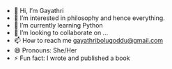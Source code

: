 - 👋 Hi, I’m Gayathri
- 👀 I’m interested in philosophy and hence everything.
- 🌱 I’m currently learning Python
- 💞️ I’m looking to collaborate on ...
- 📫 How to reach me gayathribolugoddu@gmail.com
- 😄 Pronouns: She/Her
- ⚡ Fun fact: I wrote and published a book

<!---
GayathriBol/GayathriBol is a ✨ special ✨ repository because its `README.md` (this file) appears on your GitHub profile.
You can click the Preview link to take a look at your changes.
--->
